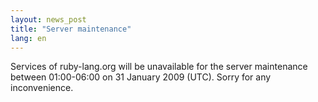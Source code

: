 ```yaml
---
layout: news_post
title: "Server maintenance"
lang: en
---
```


 Services of ruby-lang.org will be unavailable for the server maintenance between 01:00-06:00 on 31 January 2009 (UTC). Sorry for any inconvenience. 
